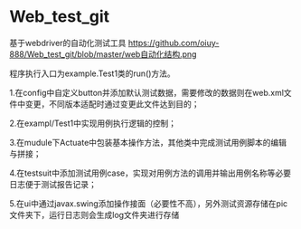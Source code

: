 # Web_test_git
基于webdriver的自动化测试工具
https://github.com/oiuy-888/Web_test_git/blob/master/web自动化结构.png

程序执行入口为example.Test1类的run()方法。

1.在config中自定义button并添加默认测试数据，需要修改的数据则在web.xml文件中变更，不同版本适配时通过变更此文件达到目的；

2.在exampl/Test1中实现用例执行逻辑的控制；

3.在mudule下Actuate中包装基本操作方法，其他类中完成测试用例脚本的编辑与拼接；

4.在testsuit中添加测试用例case，实现对用例方法的调用并输出用例名称等必要日志便于测试报告记录；

5.在ui中通过javax.swing添加操作接面（必要性不高），另外测试资源存储在pic文件夹下，运行日志则会生成log文件夹进行存储
